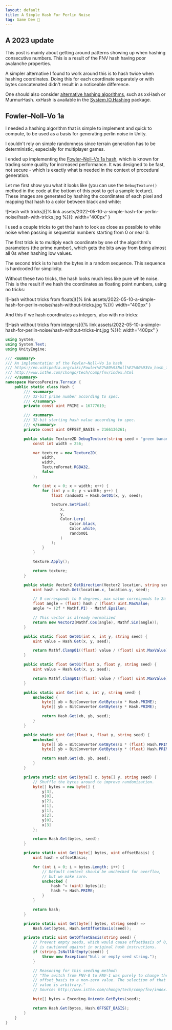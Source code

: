 ```yaml
---
layout: default
title: A Simple Hash For Perlin Noise
tag: Game Dev 👾
---
```


## A 2023 update

This post is mainly about getting around patterns showing up when hashing consecutive numbers. This is a result of the FNV hash having poor avalanche properties.

A simpler alternative I found to work around this is to hash twice when hashing coordinates. Doing this for each coordinate separately or with bytes concatenated didn't result in a noticeable difference.

One should also consider [alternative hashing algorithms](https://stackoverflow.com/a/21315884/2037431), such as xxHash or MurmurHash. xxHash is available in the [System.IO.Hashing](https://www.nuget.org/packages/System.IO.Hashing/) package.

## Fowler–Noll–Vo 1a

I needed a hashing algorithm that is simple to implement and quick to compute, to be used as a basis
for generating perlin noise in Unity.

I couldn't rely on simple randomness since terrain generation has to be deterministic, especially for multiplayer games.

I ended up implementing the [Fowler–Noll–Vo 1a hash](http://www.isthe.com/chongo/tech/comp/fnv/index.html), which is known for trading some quality for increased performance. It was designed to be fast, not secure - which is exactly what is needed in the context of procedural generation.

Let me first show you what it looks like (you can use the `DebugTexture()` method in the code at the bottom of this post to get a sample texture). These images are generated by hashing the coordinates of each pixel and mapping that hash to a color between black and white:

![Hash with tricks]({% link assets/2022-05-10-a-simple-hash-for-perlin-noise/hash-with-tricks.jpg %}){: width="400px" }

I used a couple tricks to get the hash to look as close as possible to white noise when passing in sequential numbers starting from 0 or near 0.

The first trick is to multiply each coordinate by one of the algorithm's parameters (the prime number), which gets the bits away from being almost all 0s when hashing low values.

The second trick is to hash the bytes in a random sequence. This sequence is hardcoded for simplicity.

Without these two tricks, the hash looks much less like pure white noise. This is the result if we hash the coordinates as floating point numbers, using no tricks:

![Hash without tricks from floats]({% link assets/2022-05-10-a-simple-hash-for-perlin-noise/hash-without-tricks.jpg %}){: width="400px" }

And this if we hash coordinates as integers, also with no tricks:

![Hash without tricks from integers]({% link assets/2022-05-10-a-simple-hash-for-perlin-noise/hash-without-tricks-int.jpg %}){: width="400px" }

```C#
using System;
using System.Text;
using UnityEngine;

/// <summary>
/// An implementation of the Fowler–Noll–Vo 1a hash
/// https://en.wikipedia.org/wiki/Fowler%E2%80%93Noll%E2%80%93Vo_hash_function#FNV-1a_hash
/// http://www.isthe.com/chongo/tech/comp/fnv/index.html
/// </summary>
namespace MarcosPereira.Terrain {
    public static class Hash {
        /// <summary>
        /// 32-bit prime number according to spec.
        /// </summary>
        private const uint PRIME = 16777619;

        /// <summary>
        /// 32-bit starting hash value according to spec.
        /// </summary>
        private const uint OFFSET_BASIS = 2166136261;

        public static Texture2D DebugTexture(string seed = "green bananas") {
            const int width = 256;

            var texture = new Texture2D(
                width,
                width,
                TextureFormat.RGBA32,
                false
            );

            for (int x = 0; x < width; x++) {
                for (int y = 0; y < width; y++) {
                    float random01 = Hash.Get01(x, y, seed);

                    texture.SetPixel(
                        x,
                        y,
                        Color.Lerp(
                            Color.black,
                            Color.white,
                            random01
                        )
                    );
                }
            }

            texture.Apply();

            return texture;
        }

        public static Vector2 GetDirection(Vector2 location, string seed) {
            uint hash = Hash.Get(location.x, location.y, seed);

            // 0 corresponds to 0 degrees, max value corresponds to 2π - ϵ
            float angle = (float) hash / (float) uint.MaxValue;
            angle *= (2f * Mathf.PI) - Mathf.Epsilon;

            // This vector is already normalized
            return new Vector2(Mathf.Cos(angle), Mathf.Sin(angle));
        }

        public static float Get01(int x, int y, string seed) {
            uint value = Hash.Get(x, y, seed);

            return Mathf.Clamp01((float) value / (float) uint.MaxValue);
        }

        public static float Get01(float x, float y, string seed) {
            uint value = Hash.Get(x, y, seed);

            return Mathf.Clamp01((float) value / (float) uint.MaxValue);
        }

        public static uint Get(int x, int y, string seed) {
            unchecked {
                byte[] xb = BitConverter.GetBytes(x * Hash.PRIME);
                byte[] yb = BitConverter.GetBytes(y * Hash.PRIME);

                return Hash.Get(xb, yb, seed);
            }
        }

        public static uint Get(float x, float y, string seed) {
            unchecked {
                byte[] xb = BitConverter.GetBytes(x * (float) Hash.PRIME);
                byte[] yb = BitConverter.GetBytes(y * (float) Hash.PRIME);

                return Hash.Get(xb, yb, seed);
            }
        }

        private static uint Get(byte[] x, byte[] y, string seed) {
            // Shuffle the bytes around to improve randomization.
            byte[] bytes = new byte[] {
                y[3],
                x[0],
                y[2],
                x[1],
                y[1],
                x[2],
                y[0],
                x[3]
            };

            return Hash.Get(bytes, seed);
        }

        private static uint Get(byte[] bytes, uint offsetBasis) {
            uint hash = offsetBasis;

            for (int i = 0; i < bytes.Length; i++) {
                // Default context should be unchecked for overflow,
                // but we make sure.
                unchecked {
                    hash ^= (uint) bytes[i];
                    hash *= Hash.PRIME;
                }
            }

            return hash;
        }

        private static uint Get(byte[] bytes, string seed) =>
            Hash.Get(bytes, Hash.GetOffsetBasis(seed));

        private static uint GetOffsetBasis(string seed) {
            // Prevent empty seeds, which would cause offsetBasis of 0, which
            // is cautioned against in original hash instructions.
            if (string.IsNullOrEmpty(seed)) {
                throw new Exception("Null or empty seed string.");
            }

            // Reasoning for this seeding method:
            // "The switch from FNV-0 to FNV-1 was purely to change the
            // offset_basis to a non-zero value. The selection of that non-zero
            // value is arbitrary."
            // Source: http://www.isthe.com/chongo/tech/comp/fnv/index.html#FNV-param

            byte[] bytes = Encoding.Unicode.GetBytes(seed);

            return Hash.Get(bytes, Hash.OFFSET_BASIS);
        }
    }
}
```
